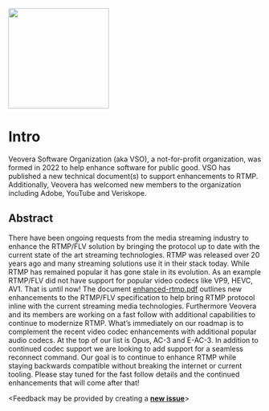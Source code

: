 <img src="https://github.com/veovera/enhanced-rtmp/blob/main/vso_logo.png" width="200">

# Intro
Veovera Software Organization (aka VSO), a not-for-profit organization, was formed in 2022 to help enhance software for public good. VSO has published a new technical document(s) to support enhancements to RTMP. Additionally, Veovera has welcomed new members to the organization including Adobe, YouTube and Veriskope.


## Abstract
There have been ongoing requests from the media streaming industry to enhance the RTMP/FLV solution by bringing the protocol up to date with the current state of the art streaming technologies. RTMP was released over 20 years ago and many streaming solutions use it in their stack today. While RTMP has remained popular it has gone stale in its evolution. As an example RTMP/FLV did not have support for popular video codecs like VP9, HEVC, AV1. That is until now! The document [enhanced-rtmp.pdf](https://github.com/veovera/enhanced-rtmp/blob/main/enhanced-rtmp-v1.pdf) outlines new enhancements to the RTMP/FLV specification to help bring RTMP protocol inline with the current streaming media technologies. Furthermore Veovera and its members are working on a fast follow with additional capabilities to continue to modernize RTMP. What’s immediately on our roadmap is to complement the recent video codec enhancements with additional popular audio codecs. At the top of our list is Opus, AC-3 and E-AC-3. In addition to continued codec support we are looking to add support for a seamless reconnect command. Our goal is to continue to enhance RTMP while staying backwards compatible without breaking the internet or current tooling. Please stay tuned for the fast follow details and the continued enhancements that will come after that!

&lt;Feedback may be provided by creating a **[new issue](https://github.com/veovera/enhanced-rtmp/issues)**>
